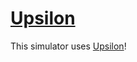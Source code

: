 [Upsilon](https://lolocomotive.github.io/Upsilon-website)
==================

This simulator uses [Upsilon](https://github.com/UpsilonNumworks/Upsilon)!